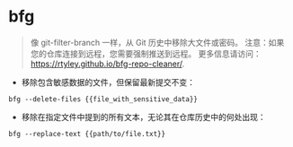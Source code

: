 # bfg

> 像 git-filter-branch 一样，从 Git 历史中移除大文件或密码。
> 注意：如果您的仓库连接到远程，您需要强制推送到远程。
> 更多信息请访问：<https://rtyley.github.io/bfg-repo-cleaner/>.

- 移除包含敏感数据的文件，但保留最新提交不变：

`bfg --delete-files {{file_with_sensitive_data}}`

- 移除在指定文件中提到的所有文本，无论其在仓库历史中的何处出现：

`bfg --replace-text {{path/to/file.txt}}`